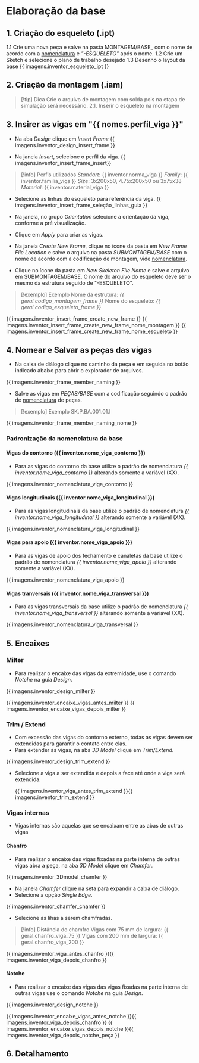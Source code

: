 # Elaboração da base
## 1. Criação do esqueleto (.ipt)
1.1 Crie uma nova peça e salve na pasta MONTAGEM/BASE_ com o nome de acordo com a [nomenclatura](../Nomenclatura.md) e _"-ESQUELETO"_ após o nome.
1.2 Crie um Sketch e selecione o plano de trabalho desejado
1.3 Desenho o layout da base 
{{ imagens.inventor_esqueleto_ipt }}

## 2. Criação da montagem (.iam)
> [!tip] Dica
> Crie o arquivo de montagem com solda pois na etapa de simulação será necessário.
2.1. Inserir o esqueleto na montagem

## 3. Insirer as vigas em "{{ nomes.perfil_viga }}"
- Na aba _Design_ clique em _Insert Frame_
{{ imagens.inventor_design_insert_frame }}

- Na janela _Insert_, selecione o perfil da viga.
{{ imagens.inventor_insert_frame_insert}}

>[!info] Perfis utilizados
> *Standart*: {{ inventor.norma_viga }}
> *Family*: {{ inventor.familia_viga }}
> *Size*: 3x200x50, 4.75x200x50 ou 3x75x38
> *Material*: {{ inventor.material_viga }}

- Selecione as linhas do esqueleto para referência da viga.
{{ imagens.inventor_insert_frame_seleção_linhas_guia }}

- Na janela, no grupo _Orientation_ selecione a orientação da viga, conforme a pré visualização.
- Clique em _Apply_ para criar as vigas.

- Na janela _Create New Frame_, clique no ícone da pasta em _New Frame File Location_ e salve o arquivo na pasta _SUBMONTAGEM/BASE_ com o nome de acordo com a codificação de montagem, vide [nomenclatura](../Nomenclatura.md).
- Clique no ícone da pasta em _New Skeleton File Name_ e salve o arquivo em SUBMONTAGEM/BASE. O nome do arquivo do esqueleto deve ser o mesmo da estrutura seguido de "-ESQUELETO".

>[!exemplo] Exemplo
>Nome da estrutura: _{{ geral.codigo_montagem_frame }}_
>Nome do esqueleto: _{{ geral.codigo_esqueleto_frame }}_
  
{{ imagens.inventor_insert_frame_create_new_frame }} 
{{ imagens.inventor_insert_frame_create_new_frame_nome_montagem }}
{{ imagens.inventor_insert_frame_create_new_frame_nome_esqueleto }}

## 4. Nomear e Salvar as peças das vigas 
- Na caixa de diálogo clique no caminho da peça e em seguida no botão indicado abaixo para abrir o explorador de arquivos.

{{ imagens.inventor_frame_member_naming }}
- Salve as vigas em _PEÇAS/BASE_ com a codificação seguindo o padrão de [nomenclatura](../Nomenclatura.md) de peças.

>[!exemplo] Exemplo
>SK.P.BA.001.01.I

{{ imagens.inventor_frame_member_naming_nome }}

### Padronização da nomenclatura da base
#### Vigas do contorno ({{ inventor.nome_viga_contorno }})
- Para as vigas do contorno da base utilize o padrão de nomenclatura _{{ inventor.nome_viga_contorno }}_ alterando somente a variável (XX).

{{ imagens.inventor_nomenclatura_viga_contorno }}

#### Vigas longitudinais ({{ inventor.nome_viga_longitudinal }})
- Para as vigas longitudinais da base utilize o padrão de nomenclatura _{{ inventor.nome_viga_longitudinal }}_ alterando somente a variável (XX).

{{ imagens.inventor_nomenclatura_viga_longitudinal }}

#### Vigas para apoio ({{ inventor.nome_viga_apoio }})
- Para as vigas de apoio dos fechamento e canaletas da base utilize o padrão de nomenclatura _{{ inventor.nome_viga_apoio }}_ alterando somente a variável (XX).

{{ imagens.inventor_nomenclatura_viga_apoio }}

#### Vigas tranversais ({{ inventor.nome_viga_transversal }})
- Para as vigas transversais da base utilize o padrão de nomenclatura _{{ inventor.nome_viga_transversal }}_ alterando somente a variável (XX).

{{ imagens.inventor_nomenclatura_viga_transversal }}

## 5. Encaixes
### Milter
- Para realizar o encaixe das vigas da extremidade, use o comando _Notche_ na guia _Design_.

{{ imagens.inventor_design_milter }}

{{ imagens.inventor_encaixe_vigas_antes_milter }} {{ imagens.inventor_encaixe_vigas_depois_milter }}

### Trim / Extend
- Com excessão das vigas do contorno externo, todas as vigas devem ser extendidas para garantir o contato entre elas.
- Para extender as vigas, na aba _3D Model_ clique em _Trim/Extend_.
  
{{ imagens.inventor_design_trim_extend }}

- Selecione a viga a ser extendida e depois a face até onde a viga será extendida.

  {{ imagens.inventor_viga_antes_trim_extend }}{{ imagens.inventor_trim_extend }}

### Vigas internas
- Vigas internas são aquelas que se encaixam entre as abas de outras vigas
#### Chanfro
- Para realizar o encaixe das vigas fixadas na parte interna de outras vigas abra a peça, na aba _3D Model_ clique em _Chamfer_.

{{ imagens.inventor_3Dmodel_chamfer }}

- Na janela _Chamfer_ clique na seta para expandir a caixa de diálogo.
- Selecione a opção _Single Edge_.

{{ imagens.inventor_chamfer_chamfer }}

- Selecione as lihas a serem chamfradas.

>[!info] Distância do chamfro
> Vigas com 75 mm de largura: {{ geral.chanfro_viga_75 }}
> Vigas com 200 mm de largura: {{ geral.chanfro_viga_200 }}

{{ imagens.inventor_viga_antes_chanfro }}{{ imagens.inventor_viga_depois_chanfro }}

#### Notche
- Para realizar o encaixe das vigas das vigas fixadas na parte interna de outras vigas use o comando _Notche_ na guia _Design_.

{{ imagens.inventor_design_notche }}

{{ imagens.inventor_encaixe_vigas_antes_notche }}{{ imagens.inventor_viga_depois_chanfro }}
{{ imagens.inventor_encaixe_vigas_depois_notche }}{{ imagens.inventor_viga_depois_notche_peça }}

## 6. Detalhamento
